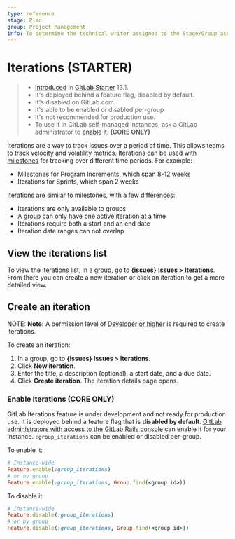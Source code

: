 ```yaml
---
type: reference
stage: Plan
group: Project Management
info: To determine the technical writer assigned to the Stage/Group associated with this page, see https://about.gitlab.com/handbook/engineering/ux/technical-writing/#designated-technical-writers
---
```


# Iterations **(STARTER)**

> - [Introduced](https://gitlab.com/gitlab-org/gitlab/-/issues/214713) in [GitLab Starter](https://about.gitlab.com/pricing/) 13.1.
> - It's deployed behind a feature flag, disabled by default.
> - It's disabled on GitLab.com.
> - It's able to be enabled or disabled per-group
> - It's not recommended for production use.
> - To use it in GitLab self-managed instances, ask a GitLab administrator to [enable it](#enable-iterations). **(CORE ONLY)**

Iterations are a way to track issues over a period of time. This allows teams
to track velocity and volatility metrics. Iterations can be used with [milestones](../../project/milestones/index.md)
for tracking over different time periods. For example:

- Milestones for Program Increments, which span 8-12 weeks
- Iterations for Sprints, which span 2 weeks

Iterations are similar to milestones, with a few differences:

- Iterations are only available to groups
- A group can only have one active iteration at a time
- Iterations require both a start and an end date
- Iteration date ranges can not overlap

## View the iterations list

To view the iterations list, in a group, go to **{issues}** **Issues > Iterations**.
From there you can create a new iteration or click an iteration to get a more detailed view.

## Create an iteration

NOTE: **Note:**
A permission level of [Developer or higher](../../permissions.md) is required to create iterations.

To create an iteration:

1. In a group, go to **{issues}** **Issues > Iterations**.
1. Click **New iteration**.
1. Enter the title, a description (optional), a start date, and a due date.
1. Click **Create iteration**. The iteration details page opens.

### Enable Iterations **(CORE ONLY)**

GitLab Iterations feature is under development and not ready for production use.
It is deployed behind a feature flag that is **disabled by default**.
[GitLab administrators with access to the GitLab Rails console](../../../administration/feature_flags.md)
can enable it for your instance. `:group_iterations` can be enabled or disabled per-group.

To enable it:

```ruby
# Instance-wide
Feature.enable(:group_iterations)
# or by group
Feature.enable(:group_iterations, Group.find(<group id>))
```

To disable it:

```ruby
# Instance-wide
Feature.disable(:group_iterations)
# or by group
Feature.disable(:group_iterations, Group.find(<group id>))
```

<!-- ## Troubleshooting

Include any troubleshooting steps that you can foresee. If you know beforehand what issues
one might have when setting this up, or when something is changed, or on upgrading, it's
important to describe those, too. Think of things that may go wrong and include them here.
This is important to minimize requests for support, and to avoid doc comments with
questions that you know someone might ask.

Each scenario can be a third-level heading, e.g. `### Getting error message X`.
If you have none to add when creating a doc, leave this section in place
but commented out to help encourage others to add to it in the future. -->
